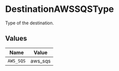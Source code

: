 # DestinationAWSSQSType

Type of the destination.


## Values

| Name      | Value     |
| --------- | --------- |
| `AWS_SQS` | aws_sqs   |